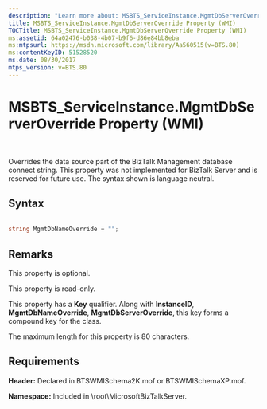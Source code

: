 ```yaml
---
description: "Learn more about: MSBTS_ServiceInstance.MgmtDbServerOverride Property (WMI)"
title: MSBTS_ServiceInstance.MgmtDbServerOverride Property (WMI)
TOCTitle: MSBTS_ServiceInstance.MgmtDbServerOverride Property (WMI)
ms:assetid: 64a02476-b038-4b07-b9f6-d86e84bb8eba
ms:mtpsurl: https://msdn.microsoft.com/library/Aa560515(v=BTS.80)
ms:contentKeyID: 51528520
ms.date: 08/30/2017
mtps_version: v=BTS.80
---
```


# MSBTS\_ServiceInstance.MgmtDbServerOverride Property (WMI)

 

Overrides the data source part of the BizTalk Management database connect string. This property was not implemented for BizTalk Server and is reserved for future use. The syntax shown is language neutral.

## Syntax

```C#
  
string MgmtDbNameOverride = "";  
```

## Remarks

This property is optional.

This property is read-only.

This property has a **Key** qualifier. Along with **InstanceID**, **MgmtDbNameOverride**, **MgmtDbServerOverride**, this key forms a compound key for the class.

The maximum length for this property is 80 characters.

## Requirements

**Header:** Declared in BTSWMISchema2K.mof or BTSWMISchemaXP.mof.

**Namespace:** Included in \\root\\MicrosoftBizTalkServer.

